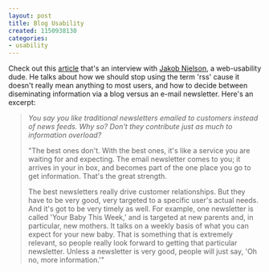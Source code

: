 ```yaml
---
layout: post
title: Blog Usability
created: 1150938130
categories:
- usability
---
```

Check out this [article](http://online.wsj.com/public/article/SB115075895691584597-J7Zkgfyy0QteJpjOz_Obi7mmUH0_20060627.html?mod=blogs) that's an interview with [Jakob Nielson](http://www.useit.com/), a web-usability dude. He talks about how we should stop using the term 'rss' cause it doesn't really mean anything to most users, and how to decide between diseminating information via a blog versus an e-mail newsletter. Here's an excerpt:

<blockquote><em>You say you like traditional newsletters emailed to customers instead of news feeds. Why so? Don't they contribute just as much to information overload?</em>

"The best ones don't. With the best ones, it's like a service you are waiting for and expecting. The email newsletter comes to you; it arrives in your in box, and becomes part of the one place you go to get information. That's the great strength.

The best newsletters really drive customer relationships. But they have to be very good, very targeted to a specific user's actual needs. And it's got to be very timely as well. For example, one newsletter is called 'Your Baby This Week,' and is targeted at new parents and, in particular, new mothers. It talks on a weekly basis of what you can expect for your new baby. That is something that is extremely relevant, so people really look forward to getting that particular newsletter. Unless a newsletter is very good, people will just say, 'Oh no, more information.'"</blockquote>

